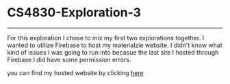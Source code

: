 # CS4830-Exploration-3

---

For this exploration I chose to mix my first two explorations together.
I wanted to utilize Firebase to host my materialzie website. I didn't know what kind of issues I was going to run into becasue 
the last site I hosted through Firebase I did have some permission errors. 

you can find my hosted website by clicking [here](https://exploration-3.firebaseapp.com)
